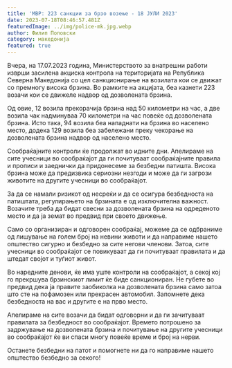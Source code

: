 ```yaml
---
title: 'МВР: 223 санкции за брзо возење - 18 ЈУЛИ 2023'
date: 2023-07-18T08:46:57.481Z
featuredImage: ../img/police-mk.jpg.webp
author: Филип Поповски
category: македонија
featured: true
---
```

Вчера, на 17.07.2023 година, Министерството за внатрешни работи изврши засилена акциска контрола на територијата на Република Северна Македонија со цел санкционирање на возилата кои се движат со премногу висока брзина. Во рамките на акцијата, беа казнети 223 возачи кои се движеле надвор од дозволената брзина.

Од овие, 12 возила прекорачија брзина над 50 километри на час, а две возила чак надминуваа 70 километри на час повеќе од дозволената брзина. Исто така, 94 возила беа нападнати на брзина во населено место, додека 129 возила беа забележани преку чекорање на дозволената брзина надвор од населено место.

Сообраќајните контроли ќе продолжат во идните дни. Апелираме на сите учесници во сообраќајот да ги почитуваат сообраќајните правила и прописи и заеднички да придонесеме за безбедни патишта. Висока брзина може да предизвика сериозни незгоди и може да ги загрози животите на другите учесници во сообраќајот.

За да се намали ризикот од несреќи и да се осигура безбедноста на патиштата, регулирањето на брзината е од изключителна важност. Возачите треба да бидат свесни за дозволената брзина на одреденото место и да ја земат во предвид при своето движење.

Само со организиран и одговорен сообраќај, можеме да се одбраниме од лишување на голем број на невини животи и да направиме нашето општество сигурно и безбедно за сите негови членови. Затоа, сите учесници во сообраќајот се повикуваат да ги почитуваат правилата и да штедат својот и туѓиот живот.

Во наредните денови, ќе има уште контроли на сообраќајот, а секој кој го прекршува брзинскиот лимит ќе биде санкциониран. Не губете во предвид дека ја правите заобиколка на дозволената брзина само затоа што сте на пофамозен или прекрасен автомобил. Запомнете дека безбедноста на вас и другите е на прво место.

Апелираме на сите возачи да бидат одговорни и да ги зачитуваат правилата за безбедност во сообраќајот. Времето потрошено за задржување на дозволената брзина и почитување на другите учесници во сообраќајот ќе ви спаси многу повеќе време и број на нерви.

Останете безбедни на патот и помогнете ни да го направиме нашето општество безбедно за секого!
